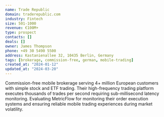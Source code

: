 ```yaml
---
name: Trade Republic
domain: traderepublic.com
industry: Fintech
size: 501-1000
revenue: €100M+
type: prospect
contacts: []
deals: []
owner: James Thompson
phone: +49 30 5490 5500
address: Kastanienallee 32, 10435 Berlin, Germany
tags: [brokerage, commission-free, german, mobile-trading]
created_at: "2024-01-12"
updated_at: "2024-03-20"
---
```


Commission-free mobile brokerage serving 4+ million European customers with simple stock and ETF trading. Their high-frequency trading platform executes thousands of trades per second requiring sub-millisecond latency monitoring. Evaluating MetricFlow for monitoring their order execution systems and ensuring reliable mobile trading experiences during market volatility.